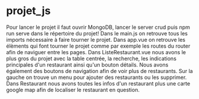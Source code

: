 # projet_js
Pour lancer le projet il faut ouvrir MongoDB, lancer le server crud puis npm run serve dans le répertoire du projet!
Dans le main.js on retrouve tous les imports nécessaire à faire tourner le projet.
Dans app.vue on retrouve les élèments qui font tourner le projet comme par exemple les routes du router afin de naviguer entre les pages.
Dans ListeRestaurant.vue nous avons le plus gros du projet avec la table centrée, la recherche, les indications principales d'un restaurant ainsi qu'un bouton détails.
Nous avons également des boutons de navigation afin de voir plus de restaurants. Sur la gauche on trouve un menu pour ajouter des restaurants ou les supprimer.
Dans Restaurant nous avons toutes les infos d'un restaurant plus une carte google map afin de localiser le restaurant en question.
